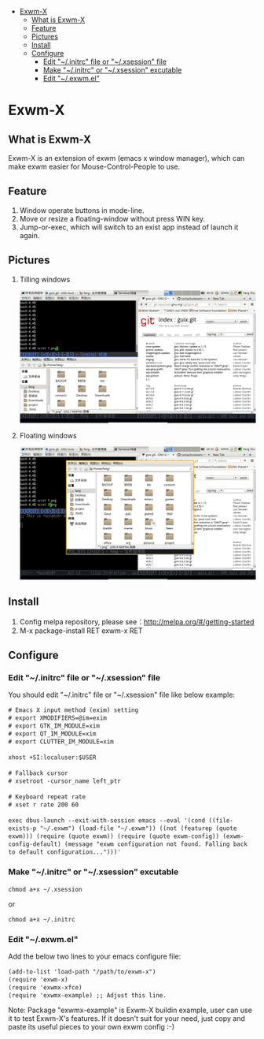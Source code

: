 - [Exwm-X](#orgeca88f1)
  - [What is Exwm-X](#org2f10374)
  - [Feature](#orgdb668a0)
  - [Pictures](#org89eeb66)
  - [Install](#orgb5f459d)
  - [Configure](#orge78e63a)
    - [Edit "~/.initrc" file or "~/.xsession" file](#orgf3511e1)
    - [Make "~/.initrc" or "~/.xsession" excutable](#orga013d5c)
    - [Edit "~/.exwm.el"](#org4a02db4)


<a id="orgeca88f1"></a>

# Exwm-X


<a id="org2f10374"></a>

## What is Exwm-X

Exwm-X is an extension of exwm (emacs x window manager), which can make exwm easier for Mouse-Control-People to use.


<a id="orgdb668a0"></a>

## Feature

1.  Window operate buttons in mode-line.
2.  Move or resize a floating-window without press WIN key.
3.  Jump-or-exec, which will switch to an exist app instead of launch it again.


<a id="org89eeb66"></a>

## Pictures

1.  Tilling windows

    ![img](./snapshots/tilling-window.png)

2.  Floating windows

    ![img](./snapshots/floating-window.png)


<a id="orgb5f459d"></a>

## Install

1.  Config melpa repository, please see：<http://melpa.org/#/getting-started>
2.  M-x package-install RET exwm-x RET


<a id="orge78e63a"></a>

## Configure


<a id="orgf3511e1"></a>

### Edit "~/.initrc" file or "~/.xsession" file

You should edit "~/.initrc" file or "~/.xsession" file like below example:

    # Emacs X input method (exim) setting
    # export XMODIFIERS=@im=exim
    # export GTK_IM_MODULE=xim
    # export QT_IM_MODULE=xim
    # export CLUTTER_IM_MODULE=xim

    xhost +SI:localuser:$USER

    # Fallback cursor
    # xsetroot -cursor_name left_ptr

    # Keyboard repeat rate
    # xset r rate 200 60

    exec dbus-launch --exit-with-session emacs --eval '(cond ((file-exists-p "~/.exwm") (load-file "~/.exwm")) ((not (featurep (quote exwm))) (require (quote exwm)) (require (quote exwm-config)) (exwm-config-default) (message "exwm configuration not found. Falling back to default configuration...")))'


<a id="orga013d5c"></a>

### Make "~/.initrc" or "~/.xsession" excutable

    chmod a+x ~/.xsession

or

    chmod a+x ~/.initrc


<a id="org4a02db4"></a>

### Edit "~/.exwm.el"

Add the below two lines to your emacs configure file:

    (add-to-list 'load-path "/path/to/exwm-x")
    (require 'exwm-x)
    (require 'exwmx-xfce)
    (require 'exwmx-example) ;; Adjust this line.

Note: Package "exwmx-example" is Exwm-X buildin example, user can use it to test Exwm-X's features. If it doesn't suit for your need, just copy and paste its useful pieces to your own exwm config :-)